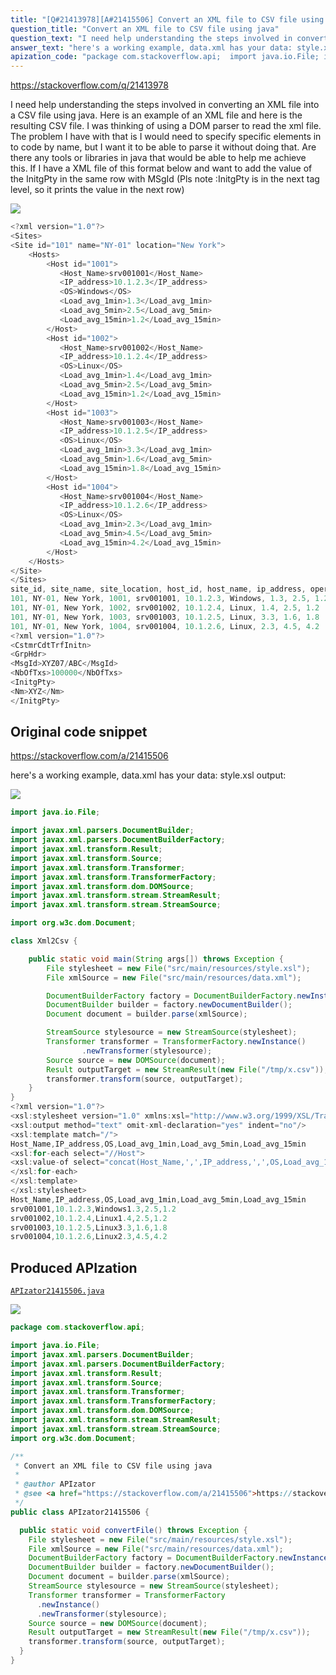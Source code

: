 ```yaml
---
title: "[Q#21413978][A#21415506] Convert an XML file to CSV file using java"
question_title: "Convert an XML file to CSV file using java"
question_text: "I need help understanding the steps involved in converting an XML file into a CSV file using java. Here is an example of an XML file and here is the resulting CSV file. I was thinking of using a DOM parser to read the xml file. The problem I have with that is I would need to specify specific elements in to code by name, but I want it to be able to parse it without doing that. Are there any tools or libraries in java that would be able to help me achieve this. If I have a XML file of this format below and want to add the value of the InitgPty in the same row with MSgId (Pls note :InitgPty is in the next tag level, so it prints the value in the next row)"
answer_text: "here's a working example, data.xml has your data: style.xsl output:"
apization_code: "package com.stackoverflow.api;  import java.io.File; import javax.xml.parsers.DocumentBuilder; import javax.xml.parsers.DocumentBuilderFactory; import javax.xml.transform.Result; import javax.xml.transform.Source; import javax.xml.transform.Transformer; import javax.xml.transform.TransformerFactory; import javax.xml.transform.dom.DOMSource; import javax.xml.transform.stream.StreamResult; import javax.xml.transform.stream.StreamSource; import org.w3c.dom.Document;  /**  * Convert an XML file to CSV file using java  *  * @author APIzator  * @see <a href=\"https://stackoverflow.com/a/21415506\">https://stackoverflow.com/a/21415506</a>  */ public class APIzator21415506 {    public static void convertFile() throws Exception {     File stylesheet = new File(\"src/main/resources/style.xsl\");     File xmlSource = new File(\"src/main/resources/data.xml\");     DocumentBuilderFactory factory = DocumentBuilderFactory.newInstance();     DocumentBuilder builder = factory.newDocumentBuilder();     Document document = builder.parse(xmlSource);     StreamSource stylesource = new StreamSource(stylesheet);     Transformer transformer = TransformerFactory       .newInstance()       .newTransformer(stylesource);     Source source = new DOMSource(document);     Result outputTarget = new StreamResult(new File(\"/tmp/x.csv\"));     transformer.transform(source, outputTarget);   } }"
---
```


https://stackoverflow.com/q/21413978

I need help understanding the steps involved in converting an XML file into a CSV file using java.
Here is an example of an XML file
and here is the resulting CSV file.
I was thinking of using a DOM parser to read the xml file. The problem I have with that is I would need to specify specific elements in to code by name, but I want it to be able to parse it without doing that.
Are there any tools or libraries in java that would be able to help me achieve this.
If I have a XML file of this format below and want to add the value of the InitgPty in the same row with MSgId (Pls note :InitgPty is in the next tag level, so it prints the value in the next row)


<div class="code-logo"><img src="/stackoverflow.png" /></div>

```java
<?xml version="1.0"?>
<Sites>
<Site id="101" name="NY-01" location="New York">
    <Hosts>
        <Host id="1001">
           <Host_Name>srv001001</Host_Name>
           <IP_address>10.1.2.3</IP_address>
           <OS>Windows</OS>
           <Load_avg_1min>1.3</Load_avg_1min>
           <Load_avg_5min>2.5</Load_avg_5min>
           <Load_avg_15min>1.2</Load_avg_15min>
        </Host>
        <Host id="1002">
           <Host_Name>srv001002</Host_Name>
           <IP_address>10.1.2.4</IP_address>
           <OS>Linux</OS>
           <Load_avg_1min>1.4</Load_avg_1min>
           <Load_avg_5min>2.5</Load_avg_5min>
           <Load_avg_15min>1.2</Load_avg_15min>
        </Host>
        <Host id="1003">
           <Host_Name>srv001003</Host_Name>
           <IP_address>10.1.2.5</IP_address>
           <OS>Linux</OS>
           <Load_avg_1min>3.3</Load_avg_1min>
           <Load_avg_5min>1.6</Load_avg_5min>
           <Load_avg_15min>1.8</Load_avg_15min>
        </Host>
        <Host id="1004">
           <Host_Name>srv001004</Host_Name>
           <IP_address>10.1.2.6</IP_address>
           <OS>Linux</OS>
           <Load_avg_1min>2.3</Load_avg_1min>
           <Load_avg_5min>4.5</Load_avg_5min>
           <Load_avg_15min>4.2</Load_avg_15min>
        </Host>     
    </Hosts>
</Site>
</Sites>
site_id, site_name, site_location, host_id, host_name, ip_address, operative_system, load_avg_1min, load_avg_5min, load_avg_15min
101, NY-01, New York, 1001, srv001001, 10.1.2.3, Windows, 1.3, 2.5, 1.2
101, NY-01, New York, 1002, srv001002, 10.1.2.4, Linux, 1.4, 2.5, 1.2
101, NY-01, New York, 1003, srv001003, 10.1.2.5, Linux, 3.3, 1.6, 1.8
101, NY-01, New York, 1004, srv001004, 10.1.2.6, Linux, 2.3, 4.5, 4.2
<?xml version="1.0"?>
<CstmrCdtTrfInitn>
<GrpHdr>
<MsgId>XYZ07/ABC</MsgId>
<NbOfTxs>100000</NbOfTxs>
<InitgPty>
<Nm>XYZ</Nm>
</InitgPty>
```


## Original code snippet

https://stackoverflow.com/a/21415506

here&#x27;s a working example, data.xml has your data:
style.xsl
output:

<div class="code-logo"><img src="/stackoverflow.png" /></div>

```java
import java.io.File;

import javax.xml.parsers.DocumentBuilder;
import javax.xml.parsers.DocumentBuilderFactory;
import javax.xml.transform.Result;
import javax.xml.transform.Source;
import javax.xml.transform.Transformer;
import javax.xml.transform.TransformerFactory;
import javax.xml.transform.dom.DOMSource;
import javax.xml.transform.stream.StreamResult;
import javax.xml.transform.stream.StreamSource;

import org.w3c.dom.Document;

class Xml2Csv {

    public static void main(String args[]) throws Exception {
        File stylesheet = new File("src/main/resources/style.xsl");
        File xmlSource = new File("src/main/resources/data.xml");

        DocumentBuilderFactory factory = DocumentBuilderFactory.newInstance();
        DocumentBuilder builder = factory.newDocumentBuilder();
        Document document = builder.parse(xmlSource);

        StreamSource stylesource = new StreamSource(stylesheet);
        Transformer transformer = TransformerFactory.newInstance()
                .newTransformer(stylesource);
        Source source = new DOMSource(document);
        Result outputTarget = new StreamResult(new File("/tmp/x.csv"));
        transformer.transform(source, outputTarget);
    }
}
<?xml version="1.0"?>
<xsl:stylesheet version="1.0" xmlns:xsl="http://www.w3.org/1999/XSL/Transform" xmlns:fo="http://www.w3.org/1999/XSL/Format" >
<xsl:output method="text" omit-xml-declaration="yes" indent="no"/>
<xsl:template match="/">
Host_Name,IP_address,OS,Load_avg_1min,Load_avg_5min,Load_avg_15min
<xsl:for-each select="//Host">
<xsl:value-of select="concat(Host_Name,',',IP_address,',',OS,Load_avg_1min,',',Load_avg_5min,',',Load_avg_15min,'&#xA;')"/>
</xsl:for-each>
</xsl:template>
</xsl:stylesheet>
Host_Name,IP_address,OS,Load_avg_1min,Load_avg_5min,Load_avg_15min
srv001001,10.1.2.3,Windows1.3,2.5,1.2
srv001002,10.1.2.4,Linux1.4,2.5,1.2
srv001003,10.1.2.5,Linux3.3,1.6,1.8
srv001004,10.1.2.6,Linux2.3,4.5,4.2
```

## Produced APIzation

[`APIzator21415506.java`](https://github.com/pasqualesalza/apization/raw/main/data/search/APIzator21415506.java)

<div class="code-logo"><img src="/apizator.png" /></div>

```java
package com.stackoverflow.api;

import java.io.File;
import javax.xml.parsers.DocumentBuilder;
import javax.xml.parsers.DocumentBuilderFactory;
import javax.xml.transform.Result;
import javax.xml.transform.Source;
import javax.xml.transform.Transformer;
import javax.xml.transform.TransformerFactory;
import javax.xml.transform.dom.DOMSource;
import javax.xml.transform.stream.StreamResult;
import javax.xml.transform.stream.StreamSource;
import org.w3c.dom.Document;

/**
 * Convert an XML file to CSV file using java
 *
 * @author APIzator
 * @see <a href="https://stackoverflow.com/a/21415506">https://stackoverflow.com/a/21415506</a>
 */
public class APIzator21415506 {

  public static void convertFile() throws Exception {
    File stylesheet = new File("src/main/resources/style.xsl");
    File xmlSource = new File("src/main/resources/data.xml");
    DocumentBuilderFactory factory = DocumentBuilderFactory.newInstance();
    DocumentBuilder builder = factory.newDocumentBuilder();
    Document document = builder.parse(xmlSource);
    StreamSource stylesource = new StreamSource(stylesheet);
    Transformer transformer = TransformerFactory
      .newInstance()
      .newTransformer(stylesource);
    Source source = new DOMSource(document);
    Result outputTarget = new StreamResult(new File("/tmp/x.csv"));
    transformer.transform(source, outputTarget);
  }
}

```